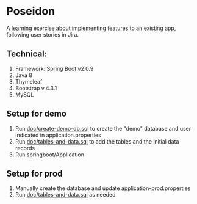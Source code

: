 # Poseidon

A learning exercise about implementing features to an existing app, following user stories in Jira.

## Technical:

1. Framework: Spring Boot v2.0.9
2. Java 8
3. Thymeleaf
4. Bootstrap v.4.3.1
5. MySQL

## Setup for demo
1. Run [doc/create-demo-db.sql](/doc/create-demo-db.sql) to create the "demo" database and user indicated in application.properties
2. Run [doc/tables-and-data.sql](/doc/create-demo-db.sql) to add the tables and the initial data records
3. Run springboot/Application

## Setup for prod
1. Manually create the database and update application-prod.properties
2. Run [doc/tables-and-data.sql](/doc/create-demo-db.sql) as needed
